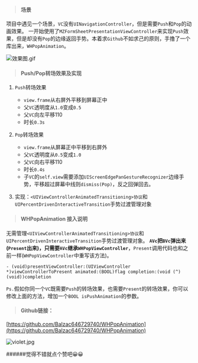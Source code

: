 >#### 场景

项目中遇见一个场景，`VC`没有`UINavigationController`，但是需要`Push`和`Pop`的动画效果。
一开始使用了`MZFormSheetPresentationViewController`来实现`Push`效果，但是却没有`Pop`的边缘返回手势。本着求`Github`不如求己的原则，手撸了一个库出来，`WHPopAnimation`。

![效果图.gif](http://upload-images.jianshu.io/upload_images/2963444-0df6c736279d9124.gif?imageMogr2/auto-orient/strip)


>#### Push/Pop转场效果及实现

1. `Push`转场效果
    - `view.frame`从右屏外平移到屏幕正中
    - 父`VC`透明度从`1.0`变成`0.5`
    - 父`VC`向左平移110
    - 时长`0.3s`
 
2. `Pop`转场效果
    - `view.frame`从屏幕正中平移到右屏外
    - 父`VC`透明度从`0.5`变成`1.0`
    - 父`VC`向右平移110
    - 时长`0.4s`
    - 子`VC`的`self.view`需要添加`UIScreenEdgePanGestureRecognizer`边缘手势，平移超过屏幕中线则`dismiss(Pop)`，反之回弹回去。
3. 实现：`<UIViewControllerAnimatedTransitioning>协议`和`UIPercentDrivenInteractiveTransition`手势过渡管理对象

>#### WHPopAnimation 接入说明

无需管理`<UIViewControllerAnimatedTransitioning>协议`和`UIPercentDrivenInteractiveTransition`手势过渡管理对象。
**`AVc`**把`BVc`弹出来(`Present`出来)，只需要**`AVc`**继承**`WHPopViewController`**，`Present`调用代码也和之前一样(`WHPopViewController`中重写该方法)。
```
- (void)presentViewController:(UIViewController *)viewControllerToPresent animated:(BOOL)flag completion:(void (^)(void))completion 
```
`Ps.`假如你同一个`VC`既需要`Push`的转场效果，也需要`Present`的转场效果，你可以修改上面的方法，增加一个`BOOL isPushAnimation`的参数。

>#### Github链接：

[https://github.com/Balzac646729740/WHPopAnimation](https://github.com/Balzac646729740/WHPopAnimation)

![violet.jpg](http://upload-images.jianshu.io/upload_images/2963444-bdc764177ab77e6f.jpg?imageMogr2/auto-orient/strip%7CimageView2/2/w/320)

######觉得不错就点个赞吧😀😀
